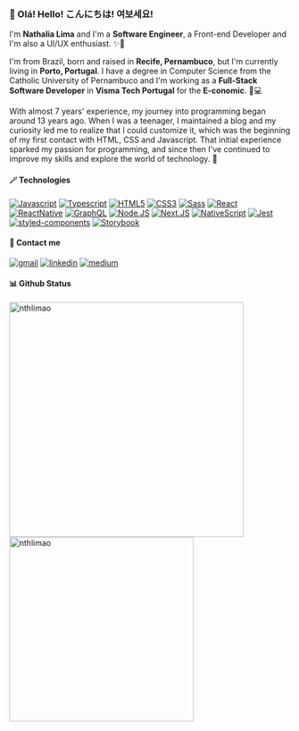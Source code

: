 <!-- 👓 Intro -->

### 👋 Olá! Hello! こんにちは! 여보세요!

I'm **Nathalia Lima** and I'm a **Software Engineer**, a Front-end Developer and I'm also a UI/UX enthusiast. ✨🦄

I'm from Brazil, born and raised in **Recife, Pernambuco**, but I'm currently living in **Porto, Portugal**. I have a degree in Computer Science from the Catholic University of Pernambuco and I'm working as a **Full-Stack Software Developer** in **Visma Tech Portugal** for the **E-conomic**. 🌈💻

With almost 7 years' experience, my journey into programming began around 13 years ago. When I was a teenager, I maintained a blog and my curiosity led me to realize that I could customize it, which was the beginning of my first contact with HTML, CSS and Javascript. That initial experience sparked my passion for programming, and since then I've continued to improve my skills and explore the world of technology. 🌟

<!-- 🎈 Tech -->

#### 🪄 Technologies
[![Javascript](https://img.shields.io/badge/javascript-0d1117?style=for-the-badge&logo=javascript)](https://developer.mozilla.org/en-US/docs/Web/JavaScript)
[![Typescript](https://img.shields.io/badge/Typescript-0d1117?style=for-the-badge&logo=typescript)](https://www.typescriptlang.org/)
[![HTML5](https://img.shields.io/badge/HTML5-0d1117?style=for-the-badge&logo=html5)](https://www.w3.org/html/)
[![CSS3](https://img.shields.io/badge/CSS3-0d1117?style=for-the-badge&logo=css3&logoColor=1572b6)](https://www.w3schools.com/css/)
[![Sass](https://img.shields.io/badge/Sass-0d1117?style=for-the-badge&logo=sass)](https://sass-lang.com/)
[![React](https://img.shields.io/badge/React-0d1117?style=for-the-badge&logo=react)](https://reactjs.org)
[![ReactNative](https://img.shields.io/badge/React%20Native-0d1117?style=for-the-badge&logo=react)](https://reactnative.dev/)
[![GraphQL](https://img.shields.io/badge/GraphQL-0d1117?style=for-the-badge&logo=graphql&logoColor=e10098)](https://graphql.org/)
[![Node.JS](https://img.shields.io/badge/Node.JS-0d1117?style=for-the-badge&logo=nodedotjs)](https://nodejs.org/)
[![Next.JS](https://img.shields.io/badge/Next.JS-0d1117?style=for-the-badge&logo=nextdotjs)](https://nextjs.org)
[![NativeScript](https://img.shields.io/badge/NativeScript-0d1117?style=for-the-badge&logo=nativescript&logoColor=3c5afd)](https://nativescript.org/)
[![Jest](https://img.shields.io/badge/Jest-0d1117?style=for-the-badge&logo=jest&logoColor=99424f)](https://jestjs.io/)
[![styled-components](https://img.shields.io/badge/styled%20components-0d1117?style=for-the-badge&logo=styledcomponents)](https://styled-components.com)
[![Storybook](https://img.shields.io/badge/Storybook-0d1117?style=for-the-badge&logo=storybook)](https://storybook.js.org)

<!-- 📨 Contact -->

#### 🔭 Contact me 
[![gmail](https://img.shields.io/badge/gmail-ad1f1c?style=for-the-badge&logo=gmail&logoColor=FFFFFF)](mailto:nthlimao.contato@gmail.com)
[![linkedin](https://img.shields.io/badge/linkedin-0A66C2?style=for-the-badge&logo=linkedin&logoColor=white)](https://www.linkedin.com/in/nthlimao/)
[![medium](https://img.shields.io/badge/medium-191919?style=for-the-badge&logo=medium&logoColor=white)](https://nthlimao.medium.com)

<!-- 💻 Status -->

#### 📊 Github Status 
<p>
  <img min-width="420px" max-width="420px" width="420px" src="https://github-readme-stats.vercel.app/api?username=nthlimao&show_icons=true&icon_color=29CBD8&title_color=29CBD8&bg_color=0d1117&text_color=FFFFFF&hide_border=true&locale=en" alt="nthlimao" />
  <img min-width="330px" max-width="330px" width="330px" src="https://github-readme-stats.vercel.app/api/top-langs?username=nthlimao&layout=compact&icon_color=29CBD8&title_color=29CBD8&bg_color=0d1117&text_color=FFFFFF&hide_border=true&locale=en" alt="nthlimao" />
 </p>
